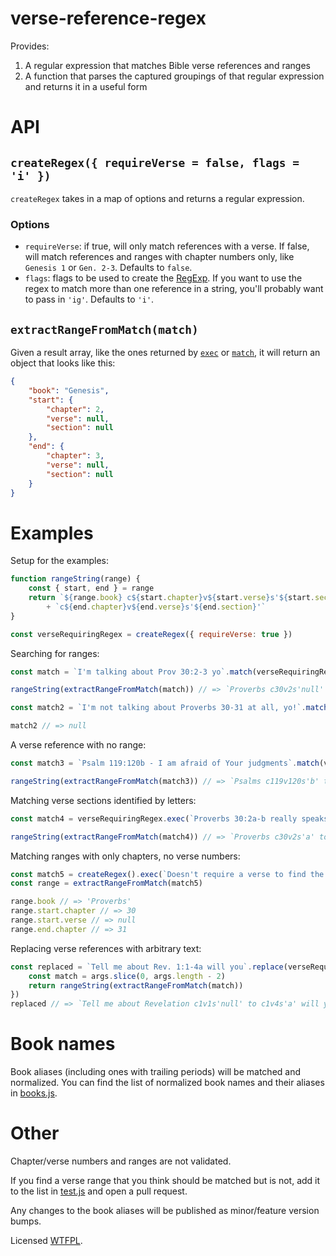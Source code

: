 # verse-reference-regex

Provides:

1. A regular expression that matches Bible verse references and ranges
2. A function that parses the captured groupings of that regular expression and returns it in a useful form

# API

## `createRegex({ requireVerse = false, flags = 'i' })`

`createRegex` takes in a map of options and returns a regular expression.

### Options

- `requireVerse`: if true, will only match references with a verse.  If false, will match references and ranges with chapter numbers only, like `Genesis 1` or `Gen. 2-3`.  Defaults to `false`.
- `flags`: flags to be used to create the [RegExp](https://developer.mozilla.org/en-US/docs/Web/JavaScript/Reference/Global_Objects/RegExp).  If you want to use the regex to match more than one reference in a string, you'll probably want to pass in `'ig'`.  Defaults to `'i'`.

## `extractRangeFromMatch(match)`

Given a result array, like the ones returned by [`exec`](https://developer.mozilla.org/en-US/docs/Web/JavaScript/Reference/Global_Objects/RegExp/exec) or [`match`](https://developer.mozilla.org/en-US/docs/Web/JavaScript/Reference/Global_Objects/String/match), it will return an object that looks like this:

```json
{
	"book": "Genesis",
	"start": {
		"chapter": 2,
		"verse": null,
		"section": null
	},
	"end": {
		"chapter": 3,
		"verse": null,
		"section": null
	}
}
```

# Examples
<!-- js
const { createRegex, extractRangeFromMatch } = require('./')
-->

Setup for the examples:

```js
function rangeString(range) {
	const { start, end } = range
	return `${range.book} c${start.chapter}v${start.verse}s'${start.section}' to `
		+ `c${end.chapter}v${end.verse}s'${end.section}'`
}

const verseRequiringRegex = createRegex({ requireVerse: true })
```

Searching for ranges:

```js
const match = `I'm talking about Prov 30:2-3 yo`.match(verseRequiringRegex)

rangeString(extractRangeFromMatch(match)) // => `Proverbs c30v2s'null' to c30v3s'null'`

const match2 = `I'm not talking about Proverbs 30-31 at all, yo!`.match(verseRequiringRegex)

match2 // => null
```

A verse reference with no range:

```js
const match3 = `Psalm 119:120b - I am afraid of Your judgments`.match(verseRequiringRegex)

rangeString(extractRangeFromMatch(match3)) // => `Psalms c119v120s'b' to c119v120s'b'`
```

Matching verse sections identified by letters:

```js
const match4 = verseRequiringRegex.exec(`Proverbs 30:2a-b really speaks to me`)

rangeString(extractRangeFromMatch(match4)) // => `Proverbs c30v2s'a' to c30v2s'b'`
```

Matching ranges with only chapters, no verse numbers:

```js
const match5 = createRegex().exec(`Doesn't require a verse to find the range Prov. 30-31`)
const range = extractRangeFromMatch(match5)

range.book // => 'Proverbs'
range.start.chapter // => 30
range.start.verse // => null
range.end.chapter // => 31
```

Replacing verse references with arbitrary text:

```js
const replaced = `Tell me about Rev. 1:1-4a will you`.replace(verseRequiringRegex, (...args) => {
	const match = args.slice(0, args.length - 2)
	return rangeString(extractRangeFromMatch(match))
})
replaced // => `Tell me about Revelation c1v1s'null' to c1v4s'a' will you`
```

# Book names

Book aliases (including ones with trailing periods) will be matched and normalized.  You can find the list of normalized book names and their aliases in [books.js](./books.js).

# Other

Chapter/verse numbers and ranges are not validated.

If you find a verse range that you think should be matched but is not, add it to the list in [test.js](./test.js) and open a pull request.

Any changes to the book aliases will be published as minor/feature version bumps.

Licensed [WTFPL](http://wtfpl2.com).
